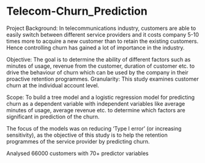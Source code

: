 # Telecom-Churn_Prediction

Project Background: In telecommunications industry, customers are able to easily switch between different service providers and it costs company 5-10 times more to acquire a new customer than to retain the existing customers. Hence controlling churn has gained a lot of importance in the industry.

Objective: The goal is to determine the ability of different factors such as minutes of usage, revenue from the customer, duration of customer etc. to drive the behaviour of churn which can be used by the company in their proactive retention programmes. 
Granularity: This study examines customer churn at the individual account level.

Scope: To build a tree model and a logistic regression model for predicting churn as a dependent variable with independent variables like average minutes of usage, average revenue etc. to determine which factors are significant in prediction of the churn.  

The focus of the models was on reducing ‘Type I error’ (or increasing sensitivity),  as the objective of this study is to help the retention programmes of the service provider by predicting churn.

Analysed 66000 customers with 70+ predictor variables
